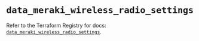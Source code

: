 # `data_meraki_wireless_radio_settings`

Refer to the Terraform Registry for docs: [`data_meraki_wireless_radio_settings`](https://registry.terraform.io/providers/ciscodevnet/meraki/1.7.1/docs/data-sources/wireless_radio_settings).
